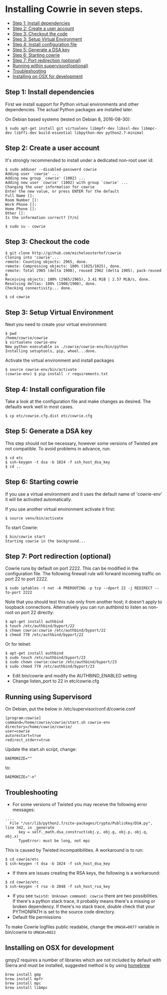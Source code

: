
# Installing Cowrie in seven steps.

* [Step 1: Install dependencies](#step-1-install-dependencies)
* [Step 2: Create a user account](#step-2-create-a-user-account)
* [Step 3: Checkout the code](#step-3-checkout-the-code)
* [Step 3: Setup Virtual Environment](#step-3-setup-virtual-environment)
* [Step 4: Install configuration file](#step-4-install-configuration-file)
* [Step 5: Generate a DSA key](#step-5-generate-a-dsa-key)
* [Step 6: Starting cowrie](#step-6-starting-cowrie)
* [Step 7: Port redirection (optional)](#step-7-port-redirection-optional)
* [Running within supervisord(optional)](#running-using-supervisord)
* [Troubleshooting](#troubleshooting)
* [Installing on OSX for development](#installing-on-osx-for-development)

## Step 1: Install dependencies

First we install support for Python virtual environments and other dependencies.
The actual Python packages are installed later.

On Debian based systems (tested on Debian 8, 2016-08-30):
```
$ sudo apt-get install git virtualenv libmpfr-dev libssl-dev libmpc-dev libffi-dev build-essential libpython-dev python2.7-minimal
```

## Step 2: Create a user account

It's strongly recommended to install under a dedicated non-root user id:

```
$ sudo adduser --disabled-password cowrie
Adding user `cowrie' ...
Adding new group `cowrie' (1002) ...
Adding new user `cowrie' (1002) with group `cowrie' ...
Changing the user information for cowrie
Enter the new value, or press ENTER for the default
Full Name []:
Room Number []:
Work Phone []:
Home Phone []:
Other []:
Is the information correct? [Y/n]

$ sudo su - cowrie
```

## Step 3: Checkout the code

```
$ git clone http://github.com/micheloosterhof/cowrie
Cloning into 'cowrie'...
remote: Counting objects: 2965, done.
remote: Compressing objects: 100% (1025/1025), done.
remote: Total 2965 (delta 1908), reused 2962 (delta 1905), pack-reused 0
Receiving objects: 100% (2965/2965), 3.41 MiB | 2.57 MiB/s, done.
Resolving deltas: 100% (1908/1908), done.
Checking connectivity... done.

$ cd cowrie
```

## Step 3: Setup Virtual Environment

Next you need to create your virtual environment:

```
$ pwd
/home/cowrie/cowrie
$ virtualenv cowrie-env
New python executable in ./cowrie/cowrie-env/bin/python
Installing setuptools, pip, wheel...done.
```

Activate the virtual environment and install packages

```
$ source cowrie-env/bin/activate
(cowrie-env) $ pip install -r requirements.txt
```

## Step 4: Install configuration file

Take a look at the configuration file and make changes as desired.
The defaults work well in most cases.
```
$ cp etc/cowrie.cfg.dist etc/cowrie.cfg
```

## Step 5: Generate a DSA key

This step should not be necessary, however some versions of Twisted
are not compatible. To avoid problems in advance, run:

```
$ cd etc
$ ssh-keygen -t dsa -b 1024 -f ssh_host_dsa_key
$ cd ..
```

## Step 6: Starting cowrie

If you use a virtual environment and it uses the default name of
'cowrie-env' it will be activated automatically.

If you use another virtual environment activate it first:

```
$ source venv/bin/activate
```

To start Cowrie:

```
$ bin/cowrie start
Starting cowrie in the background...
```

## Step 7: Port redirection (optional)

Cowrie runs by default on port 2222. This can be modified in the configuration file.
The following firewall rule will forward incoming traffic on port 22 to port 2222.

```
$ sudo iptables -t nat -A PREROUTING -p tcp --dport 22 -j REDIRECT --to-port 2222
```

Note that you should test this rule only from another host; it
doesn't apply to loopback connections. Alternatively you can run
authbind to listen as non-root on port 22 directly:

```
$ apt-get install authbind
$ touch /etc/authbind/byport/22
$ chown cowrie:cowrie /etc/authbind/byport/22
$ chmod 770 /etc/authbind/byport/22
```

Or for telnet:

```
$ apt-get install authbind
$ sudo touch /etc/authbind/byport/23
$ sudo chown cowrie:cowrie /etc/authbind/byport/23
$ sudo chmod 770 /etc/authbind/byport/23
```

* Edit bin/cowrie and modify the AUTHBIND_ENABLED setting
* Change listen_port to 22 in etc/cowrie.cfg

## Running using Supervisord
On Debian, put the below in /etc/supervisor/conf.d/cowrie.conf
```
[program:cowrie]
command=/home/cowrie/cowrie/start.sh cowrie-env
directory=/home/cowrie/cowrie/
user=cowrie
autorestart=true
redirect_stderr=true
```
Update the start.sh script, change:
 ```
 DAEMONIZE=""
 ```
 to:
 ```
 DAEMONIZE="-n"
 ```

## Troubleshooting

* For some versions of Twisted you may receive the following error messages:

```
....
  File "/usr/lib/python2.7/site-packages/Crypto/PublicKey/DSA.py", line 342, in _generate
      key = self._math.dsa_construct(obj.y, obj.g, obj.p, obj.q, obj.x)
      TypeError: must be long, not mpz
```

This is caused by Twisted incompatibilities. A workaround is to run:

```
$ cd cowrie/etc
$ ssh-keygen -t dsa -b 1024 -f ssh_host_dsa_key
```

* If there are issues creating the RSA keys, the following is a workaround:

```
$ cd cowrie/etc
$ ssh-keygen -t rsa -b 2048 -f ssh_host_rsa_key
```

* If you see `twistd: Unknown command: cowrie` there are two
possibilities. If there's a python stack trace, it probably means
there's a missing or broken dependency. If there's no stack trace,
double check that your PYTHONPATH is set to the source code directory.
* Default file permissions

To make Cowrie logfiles public readable, change the ```UMASK=0077``` variable in bin/cowrie to ```UMASK=0022```

## Installing on OSX for development

gmpy2 requires a number of libraries which are not included by default with Sierra and must be installed, suggested method is by using [homebrew](http://brew.sh/) 

```
brew install gmp
brew install mpfr
brew install mpc
brew install libmpc
```